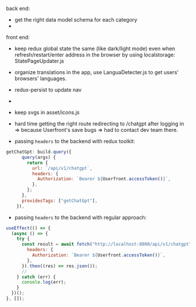 back end:

- get the right data model schema for each category
-

front end:

- keep redux global state the same (like dark/light mode) even when refresh/restart/enter address in the browser by using localstorage: StatePageUpdater.js
- organize translations in the app, use LanguaDetecter.js to get users' browsers' languages.
- redux-persist to update nav
- <Outlet/>
- keep svgs in asset/icons.js

- hard time getting the right route redirecting to /chatgpt after logging in => because Userfront's save bugs => had to contact dev team there.

- passing `headers` to the backend with redux toolkit:

```js
getChatGpt: build.query({
      query(args) {
        return {
          url: `/api/v1/chatgpt`,
          headers: {
            Authorization: `Bearer ${Userfront.accessToken()}`,
          },
        };
      },
      providesTags: ["getChatGpt"],
    }),
```

- passing `headers` to the backend with regular approach:

```js
useEffect(() => {
  (async () => {
    try {
      const result = await fetch("http://localhost:8000/api/v1/chatgpt", {
        headers: {
          Authorization: `Bearer ${Userfront.accessToken()}`,
        },
      }).then((res) => res.json());
      //
    } catch (err) {
      console.log(err);
    }
  })();
}, []);
```
